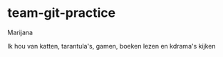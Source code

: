 # team-git-practice

Marijana

Ik hou van katten, tarantula's, gamen, boeken lezen en kdrama's kijken

